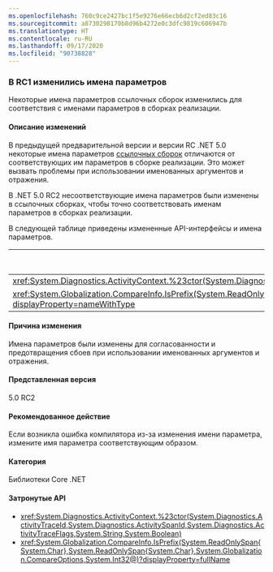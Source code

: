 ```yaml
---
ms.openlocfilehash: 760c9ce2427bc1f5e9276e66ecb6d2cf2ed83c16
ms.sourcegitcommit: a8730298170b8d96b4272e0c3dfc9819c606947b
ms.translationtype: HT
ms.contentlocale: ru-RU
ms.lasthandoff: 09/17/2020
ms.locfileid: "90738828"
---
```

### <a name="parameter-names-changed-in-rc1"></a>В RC1 изменились имена параметров

Некоторые имена параметров ссылочных сборок изменились для соответствия с именами параметров в сборках реализации.

#### <a name="change-description"></a>Описание изменений

В предыдущей предварительной версии и версии RC .NET 5.0 некоторые имена параметров [ссылочных сборок](../../../../docs/standard/assembly/reference-assemblies.md) отличаются от соответствующих им параметров в сборке реализации. Это может вызвать проблемы при использовании именованных аргументов и отражения.

В .NET 5.0 RC2 несоответствующие имена параметров были изменены в ссылочных сборках, чтобы точно соответствовать именам параметров в сборках реализации.

В следующей таблице приведены измененные API-интерфейсы и имена параметров.

| API | Старое имя параметра | Новое имя параметра |
| - | - | - |
| <xref:System.Diagnostics.ActivityContext.%23ctor(System.Diagnostics.ActivityTraceId,System.Diagnostics.ActivitySpanId,System.Diagnostics.ActivityTraceFlags,System.String,System.Boolean)> | `traceOptions` | `traceFlags` |
| <xref:System.Globalization.CompareInfo.IsPrefix(System.ReadOnlySpan{System.Char},System.ReadOnlySpan{System.Char},System.Globalization.CompareOptions,System.Int32@)?displayProperty=nameWithType> | `suffix` | `prefix` |

#### <a name="reason-for-change"></a>Причина изменения

Имена параметров были изменены для согласованности и предотвращения сбоев при использовании именованных аргументов и отражения.

#### <a name="version-introduced"></a>Представленная версия

5.0 RC2

#### <a name="recommended-action"></a>Рекомендованное действие

Если возникла ошибка компилятора из-за изменения имени параметра, измените имя параметра соответствующим образом.

#### <a name="category"></a>Категория

Библиотеки Core .NET

#### <a name="affected-apis"></a>Затронутые API

- <xref:System.Diagnostics.ActivityContext.%23ctor(System.Diagnostics.ActivityTraceId,System.Diagnostics.ActivitySpanId,System.Diagnostics.ActivityTraceFlags,System.String,System.Boolean)>
- <xref:System.Globalization.CompareInfo.IsPrefix(System.ReadOnlySpan{System.Char},System.ReadOnlySpan{System.Char},System.Globalization.CompareOptions,System.Int32@)?displayProperty=fullName>

<!--

#### Affected APIs

- `M:System.Diagnostics.ActivityContext.#ctor(System.Diagnostics.ActivityTraceId,System.Diagnostics.ActivitySpanId,System.Diagnostics.ActivityTraceFlags,System.String,System.Boolean)`
- `M:System.Globalization.CompareInfo.IsPrefix(System.ReadOnlySpan{System.Char},System.ReadOnlySpan{System.Char},System.Globalization.CompareOptions,System.Int32@)`

-->
